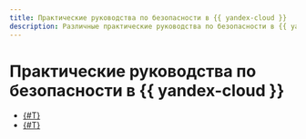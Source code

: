 ```yaml
---
title: Практические руководства по безопасности в {{ yandex-cloud }}
description: Различные практические руководства по безопасности в {{ yandex-cloud }}.
---
```


# Практические руководства по безопасности в {{ yandex-cloud }}

* [{#T}](remote-wireguard-vpn.md)
* [{#T}](sa-oslogin-ansible.md)
